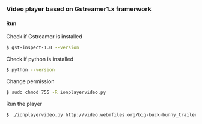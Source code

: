 ### Video player based on Gstreamer1.x framerwork
#### Run
Check if Gstreamer is installed
```sh
$ gst-inspect-1.0 --version
```
Check if python is installed
```sh
$ python --version
```
Change permission
```sh
$ sudo chmod 755 -R ionplayervideo.py
```

Run the player 
```sh
$ ./ionplayervideo.py http://video.webmfiles.org/big-buck-bunny_trailer.webm
```
